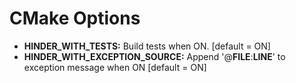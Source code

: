 # CMake Options

* **HINDER_WITH_TESTS:** Build tests when ON. [default = ON]
* **HINDER_WITH_EXCEPTION_SOURCE:** Append '@____FILE____:____LINE____' to exception message when
ON [default = ON]
